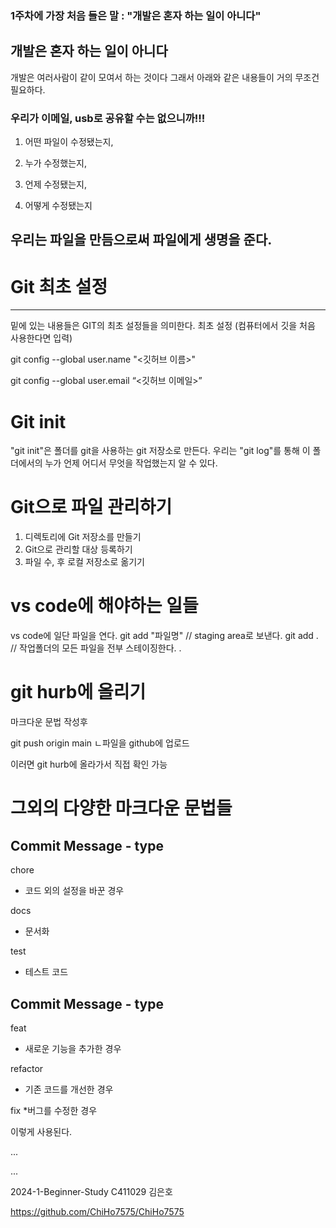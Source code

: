 ### 1주차에 가장 처음 들은 말 : "개발은 혼자 하는 일이 아니다"

## 개발은 혼자 하는 일이 아니다

개발은 여러사람이 같이 모여서 하는 것이다
그래서 아래와 같은 내용들이 거의 무조건 필요하다.
### 우리가 이메일, usb로 공유할 수는 없으니까!!!

 
 1. 어떤 파일이 수정됐는지,

 2. 누가 수정했는지,

 3. 언제 수정됐는지,

 4. 어떻게 수정됐는지

## 우리는 파일을 만듬으로써 파일에게 생명을 준다.

# Git 최초 설정

--------

밑에 있는 내용들은 GIT의 최초 설정들을 의미한다.
최초 설정 (컴퓨터에서 깃을 처음 사용한다면 입력)

git config --global user.name "<깃허브 이름>"

git config --global user.email “<깃허브 이메일>”

# Git init

"git init"은 폴더를 git을 사용하는 git 저장소로 만든다.
우리는 "git log"를 통해 이 폴더에서의 누가 언제 어디서 무엇을 작업했는지 알 수 있다.

# Git으로 파일 관리하기
1.  디렉토리에 Git 저장소를 만들기
2.  Git으로 관리할 대상 등록하기
3.  파일 수, 후 로컬 저장소로 옮기기



# vs code에 해야하는 일들

vs code에 일단 파일을 연다.
git add "파일명" // staging area로 보낸다.
git add . // 작업폴더의 모든 파일을 전부 스테이징한다.
.




# git hurb에 올리기 

마크다운 문법 작성후

git push origin main
ㄴ파일을 github에 업로드

이러면 git hurb에 올라가서 직접 확인 가능


# 그외의 다양한 마크다운 문법들

## Commit Message - type
chore
* 코드 외의 설정을 바꾼 경우

docs
* 문서화

test
* 테스트 코드


## Commit Message - type

feat
* 새로운 기능을 추가한 경우

refactor
* 기존 코드를 개선한 경우

fix
*버그를 수정한 경우

이렇게 사용된다.

...

...


2024-1-Beginner-Study    C411029 김은호

https://github.com/ChiHo7575/ChiHo7575